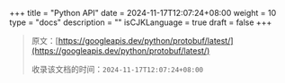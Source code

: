 +++
title = "Python API"
date = 2024-11-17T12:07:24+08:00
weight = 10
type = "docs"
description = ""
isCJKLanguage = true
draft = false
+++

> 原文：[https://googleapis.dev/python/protobuf/latest/](https://googleapis.dev/python/protobuf/latest/)
>
> 收录该文档的时间：`2024-11-17T12:07:24+08:00`
